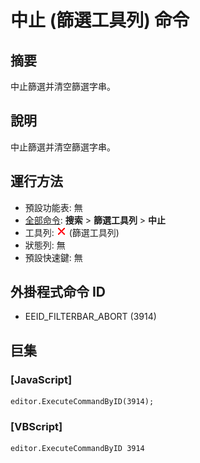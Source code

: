 # 中止 (篩選工具列) 命令

## 摘要

中止篩選并清空篩選字串。

## 說明

中止篩選并清空篩選字串。

## 運行方法

- 預設功能表: 無
- [全部命令](../tools/all_commands): **搜索**
\> **篩選工具列** \> **中止**
- 工具列: ![](../../images/abort.png) (篩選工具列)
- 狀態列: 無
- 預設快速鍵: 無

## 外掛程式命令 ID

- EEID\_FILTERBAR\_ABORT (3914)

## 巨集

### \[JavaScript\]

```
editor.ExecuteCommandByID(3914);
```

### \[VBScript\]

```
editor.ExecuteCommandByID 3914
```

